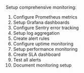 Setup comprehensive monitoring:

1. Configure Prometheus metrics
2. Setup Grafana dashboards
3. Configure Sentry error tracking
4. Setup log aggregation
5. Create alert rules
6. Configure uptime monitoring
7. Setup performance monitoring
8. Create SLA dashboard
9. Test all alerts
10. Document monitoring setup